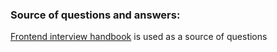 ### Source of questions and answers:

[Frontend interview handbook](https://www.frontendinterviewhandbook.com/) is used as a source of questions
